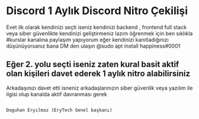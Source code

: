 <h1>Discord 1 Aylık Discord Nitro Çekilişi</h1>
<p>
 Evet ilk olarak kendinizi seçti iseniz kendinizi backend , frontend full stack veya siber güvenlikte kendinizi geliştirmeniz lazım
 öğrenmek için ben sıklıkla #kurslar kanalına paylaşım yapıyorum eğer kendinizi kanıtladığınızı düşünüyorsanız bana DM den ulaşın @sudo apt install happiness#0001
 
 
 <h2>Eğer 2. yolu seçti iseniz zaten kural basit aktif olan kişileri davet ederek 1 aylık nitro alabilirsiniz</h2> 
 Arkadaşınızı davet etti isneniz arkadaşlarınızın siber güvenlik veya yazılım ile ilgisi olup kanalda aktif davranması gerek 
                                                                                                   
                                                                                                   
                                                                                              Doguhan Eryılmaz (EryTech Genel başkanı)
</p>                                              

